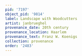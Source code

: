 ```yaml
---
pid: '7197'
object_pid: '9814'
label: Landscape with Woodcutters
artist: janbrueghel
provenance_date: 20th century
provenance_location: Haarlem
provenance_text: Franz W. Koenigs
collection: provenance
order: '2483'
---
```

